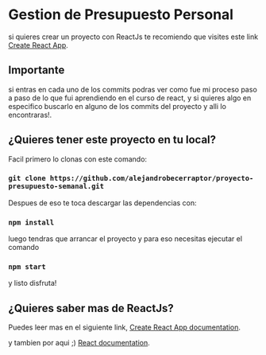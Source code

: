# Gestion de Presupuesto Personal

si quieres crear un proyecto con ReactJs te recomiendo que visites este link [Create React App](https://github.com/facebook/create-react-app).

## Importante

si entras en cada uno de los commits podras ver como fue mi proceso paso a paso de lo que fui aprendiendo en el curso de react, y si quieres algo en especifico buscarlo en alguno de los commits
del proyecto y alli lo encontraras!.

## ¿Quieres tener este proyecto en tu local?

Facil primero lo clonas con este comando:

### `git clone https://github.com/alejandrobecerraptor/proyecto-presupuesto-semanal.git`

Despues de eso te toca descargar las dependencias con:

### `npm install`

luego tendras que arrancar el proyecto y para eso necesitas ejecutar el comando

### `npm start`

y listo disfruta!

## ¿Quieres saber mas de ReactJs?

Puedes leer mas en el siguiente link, [Create React App documentation](https://facebook.github.io/create-react-app/docs/getting-started).

y tambien por aqui ;) [React documentation](https://reactjs.org/).
